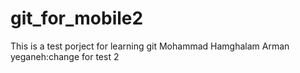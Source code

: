 # git_for_mobile2
This is a test porject for learning git
Mohammad Hamghalam
Arman yeganeh:change for test 2
